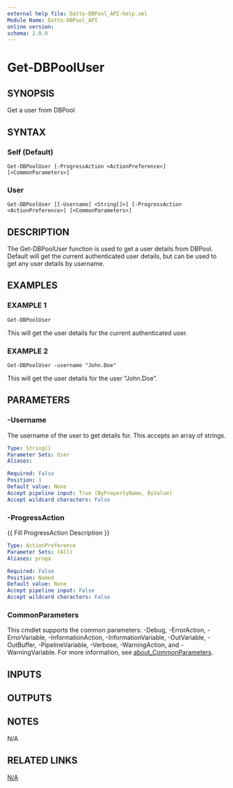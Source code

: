 ```yaml
---
external help file: Datto-DBPool_API-help.xml
Module Name: Datto-DBPool_API
online version:
schema: 2.0.0
---
```


# Get-DBPoolUser

## SYNOPSIS
Get a user from DBPool

## SYNTAX

### Self (Default)
```
Get-DBPoolUser [-ProgressAction <ActionPreference>] [<CommonParameters>]
```

### User
```
Get-DBPoolUser [[-Username] <String[]>] [-ProgressAction <ActionPreference>] [<CommonParameters>]
```

## DESCRIPTION
The Get-DBPoolUser function is used to get a user details from DBPool.
Default will get the current authenticated user details, but can be used to get any user details by username.

## EXAMPLES

### EXAMPLE 1
```
Get-DBPoolUser
```

This will get the user details for the current authenticated user.

### EXAMPLE 2
```
Get-DBPoolUser -username "John.Doe"
```

This will get the user details for the user "John.Doe".

## PARAMETERS

### -Username
The username of the user to get details for.
This accepts an array of strings.

```yaml
Type: String[]
Parameter Sets: User
Aliases:

Required: False
Position: 1
Default value: None
Accept pipeline input: True (ByPropertyName, ByValue)
Accept wildcard characters: False
```

### -ProgressAction
{{ Fill ProgressAction Description }}

```yaml
Type: ActionPreference
Parameter Sets: (All)
Aliases: proga

Required: False
Position: Named
Default value: None
Accept pipeline input: False
Accept wildcard characters: False
```

### CommonParameters
This cmdlet supports the common parameters: -Debug, -ErrorAction, -ErrorVariable, -InformationAction, -InformationVariable, -OutVariable, -OutBuffer, -PipelineVariable, -Verbose, -WarningAction, and -WarningVariable. For more information, see [about_CommonParameters](http://go.microsoft.com/fwlink/?LinkID=113216).

## INPUTS

## OUTPUTS

## NOTES
N/A

## RELATED LINKS

[N/A]()

